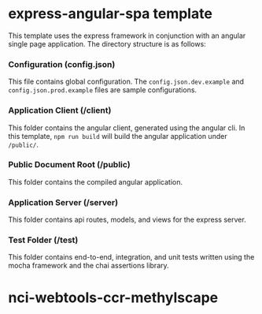 # express-angular-spa template

This template uses the express framework in conjunction with an angular single page application. The directory structure is as follows:

### Configuration (config.json)

This file contains global configuration. The `config.json.dev.example` and `config.json.prod.example` files are sample configurations.


### Application Client (/client)

This folder contains the angular client, generated using the angular cli. In this template, `npm run build` will build the angular application under `/public/`.


### Public Document Root (/public)

This folder contains the compiled angular application.


### Application Server (/server)

This folder contains api routes, models, and views for the express server.


### Test Folder (/test)

This folder contains end-to-end, integration, and unit tests written using the mocha framework and the chai assertions library.
# nci-webtools-ccr-methylscape
